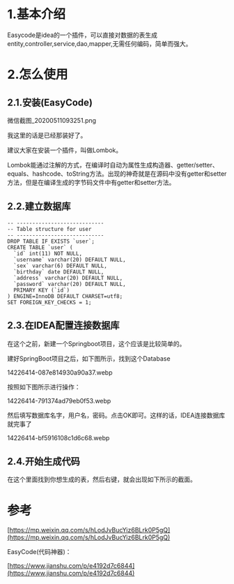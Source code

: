 # 1.基本介绍

Easycode是idea的一个插件，可以直接对数据的表生成entity,controller,service,dao,mapper,无需任何编码，简单而强大。

# 2.怎么使用

## 2.1.安装\(EasyCode\)

微信截图\_20200511093251.png

我这里的话是已经那装好了。

建议大家在安装一个插件，叫做Lombok。

Lombok能通过注解的方式，在编译时自动为属性生成构造器、getter/setter、equals、hashcode、toString方法。出现的神奇就是在源码中没有getter和setter方法，但是在编译生成的字节码文件中有getter和setter方法。

## 2.2.建立数据库

    -- ----------------------------
    -- Table structure for user
    -- ----------------------------
    DROP TABLE IF EXISTS `user`;
    CREATE TABLE `user` (
      `id` int(11) NOT NULL,
      `username` varchar(20) DEFAULT NULL,
      `sex` varchar(6) DEFAULT NULL,
      `birthday` date DEFAULT NULL,
      `address` varchar(20) DEFAULT NULL,
      `password` varchar(20) DEFAULT NULL,
      PRIMARY KEY (`id`)
    ) ENGINE=InnoDB DEFAULT CHARSET=utf8;
    SET FOREIGN_KEY_CHECKS = 1;

## 2.3.在IDEA配置连接数据库

在这个之前，新建一个Springboot项目，这个应该是比较简单的。

建好SpringBoot项目之后，如下图所示，找到这个Database

14226414-087e814930a90a37.webp

按照如下图所示进行操作：

14226414-791374ad79eb0f53.webp

然后填写数据库名字，用户名，密码。点击OK即可。这样的话，IDEA连接数据库就完事了

14226414-bf5916108c1d6c68.webp

## 2.4.开始生成代码

在这个里面找到你想生成的表，然后右键，就会出现如下所示的截面。

# 参考

[https://mp.weixin.qq.com/s/hLodJvBucYiz6BLrk0P5gQ](https://mp.weixin.qq.com/s/hLodJvBucYiz6BLrk0P5gQ)

EasyCode\(代码神器\)：

[https://www.jianshu.com/p/e4192d7c6844](https://www.jianshu.com/p/e4192d7c6844)

